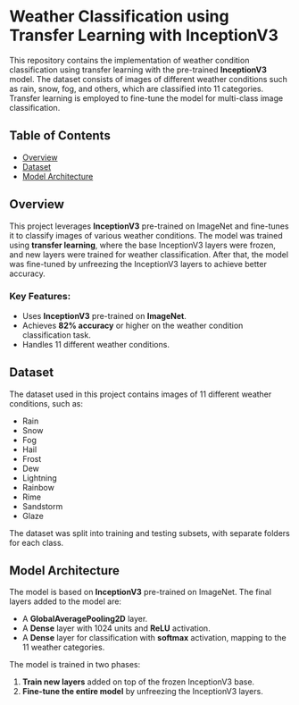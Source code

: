 # Weather Classification using Transfer Learning with InceptionV3

This repository contains the implementation of weather condition classification using transfer learning with the pre-trained **InceptionV3** model. The dataset consists of images of different weather conditions such as rain, snow, fog, and others, which are classified into 11 categories. Transfer learning is employed to fine-tune the model for multi-class image classification.

## Table of Contents
- [Overview](#overview)
- [Dataset](#dataset)
- [Model Architecture](#model-architecture)

## Overview
This project leverages **InceptionV3** pre-trained on ImageNet and fine-tunes it to classify images of various weather conditions. The model was trained using **transfer learning**, where the base InceptionV3 layers were frozen, and new layers were trained for weather classification. After that, the model was fine-tuned by unfreezing the InceptionV3 layers to achieve better accuracy.

### Key Features:
- Uses **InceptionV3** pre-trained on **ImageNet**.
- Achieves **82% accuracy** or higher on the weather condition classification task.
- Handles 11 different weather conditions.

## Dataset
The dataset used in this project contains images of 11 different weather conditions, such as:
- Rain
- Snow
- Fog
- Hail
- Frost
- Dew
- Lightning
- Rainbow
- Rime
- Sandstorm
- Glaze

The dataset was split into training and testing subsets, with separate folders for each class.

## Model Architecture
The model is based on **InceptionV3** pre-trained on ImageNet. The final layers added to the model are:
- A **GlobalAveragePooling2D** layer.
- A **Dense** layer with 1024 units and **ReLU** activation.
- A **Dense** layer for classification with **softmax** activation, mapping to the 11 weather categories.

The model is trained in two phases:
1. **Train new layers** added on top of the frozen InceptionV3 base.
2. **Fine-tune the entire model** by unfreezing the InceptionV3 layers.
